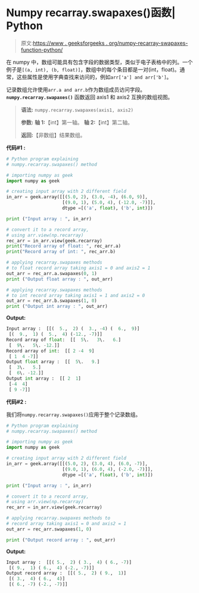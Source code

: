 # Numpy recarray.swapaxes()函数| Python

> 原文:[https://www . geeksforgeeks . org/numpy-recarray-swapaxes-function-python/](https://www.geeksforgeeks.org/numpy-recarray-swapaxes-function-python/)

在 numpy 中，数组可能具有包含字段的数据类型，类似于电子表格中的列。一个例子是`[(a, int), (b, float)]`，数组中的每个条目都是一对(int，float)。通常，这些属性是使用字典查找来访问的，例如`arr['a'] and arr['b']`。

记录数组允许使用`arr.a and arr.b`作为数组成员访问字段。 **`numpy.recarray.swapaxes()`** 函数返回 axis1 和 axis2 互换的数组视图。

> **语法:** `numpy.recarray.swapaxes(axis1, axis2)`
> 
> **参数:**
> **轴 1:**【int】第一轴。
> **轴 2:**【int】第二轴。
> 
> **返回:**【非数组】结果数组。

**代码#1 :**

```py
# Python program explaining
# numpy.recarray.swapaxes() method 

# importing numpy as geek
import numpy as geek

# creating input array with 2 different field 
in_arr = geek.array([[(5.0, 2), (3.0, -4), (6.0, 9)],
                     [(9.0, 1), (5.0, 4), (-12.0, -7)]],
                     dtype =[('a', float), ('b', int)])

print ("Input array : ", in_arr)

# convert it to a record array,
# using arr.view(np.recarray)
rec_arr = in_arr.view(geek.recarray)
print("Record array of float: ", rec_arr.a)
print("Record array of int: ", rec_arr.b)

# applying recarray.swapaxes methods
# to float record array taking axis1 = 0 and axis2 = 1
out_arr = rec_arr.a.swapaxes(0, 1)
print ("Output float array : ", out_arr) 

# applying recarray.swapaxes methods 
# to int record array taking axis1 = 1 and axis2 = 0
out_arr = rec_arr.b.swapaxes(1, 0)
print ("Output int array : ", out_arr) 
```

**Output:**

```py
Input array :  [[(  5.,  2) (  3., -4) (  6.,  9)]
 [(  9.,  1) (  5.,  4) (-12., -7)]]
Record array of float:  [[  5\.   3\.   6.]
 [  9\.   5\. -12.]]
Record array of int:  [[ 2 -4  9]
 [ 1  4 -7]]
Output float array :  [[  5\.   9.]
 [  3\.   5.]
 [  6\. -12.]]
Output int array :  [[ 2  1]
 [-4  4]
 [ 9 -7]]

```

**代码#2 :**

我们将`numpy.recarray.swapaxes()`应用于整个记录数组。

```py
# Python program explaining
# numpy.recarray.swapaxes() method 

# importing numpy as geek
import numpy as geek

# creating input array with 2 different field 
in_arr = geek.array([[(5.0, 2), (3.0, 4), (6.0, -7)],
                     [(9.0, 1), (6.0, 4), (-2.0, -7)]],
                     dtype =[('a', float), ('b', int)])

print ("Input array : ", in_arr)

# convert it to a record array, 
# using arr.view(np.recarray)
rec_arr = in_arr.view(geek.recarray)

# applying recarray.swapaxes methods to 
# record array taking axis1 = 0 and axis2 = 1
out_arr = rec_arr.swapaxes(1, 0)

print ("Output record array : ", out_arr)
```

**Output:**

```py
Input array :  [[( 5.,  2) ( 3.,  4) ( 6., -7)]
 [( 9.,  1) ( 6.,  4) (-2., -7)]]
Output record array :  [[( 5.,  2) ( 9.,  1)]
 [( 3.,  4) ( 6.,  4)]
 [( 6., -7) (-2., -7)]]

```